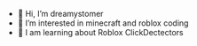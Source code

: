 - 👋 Hi, I’m dreamystomer
- 👀 I’m interested in minecraft and roblox coding
- 🌱 I am learning about Roblox ClickDectectors

<!---
dreamystomer/dreamystomer is a ✨ special ✨ repository because its `README.md` (this file) appears on your GitHub profile.
You can click the Preview link to take a look at your changes.
--->

